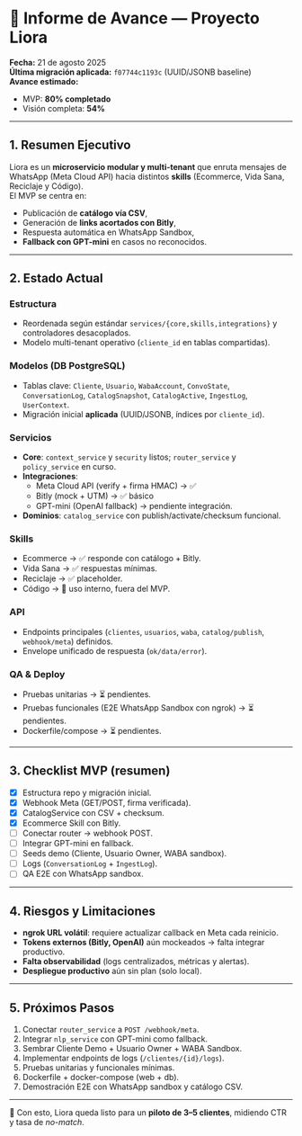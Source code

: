 # 📑 Informe de Avance — Proyecto Liora

**Fecha:** 21 de agosto 2025  
**Última migración aplicada:** `f07744c1193c` (UUID/JSONB baseline)  
**Avance estimado:**  
- MVP: **80% completado**  
- Visión completa: **54%**

---

## 1. Resumen Ejecutivo
Liora es un **microservicio modular y multi-tenant** que enruta mensajes de WhatsApp (Meta Cloud API) hacia distintos **skills** (Ecommerce, Vida Sana, Reciclaje y Código).  
El MVP se centra en:  
- Publicación de **catálogo vía CSV**,  
- Generación de **links acortados con Bitly**,  
- Respuesta automática en WhatsApp Sandbox,  
- **Fallback con GPT-mini** en casos no reconocidos.

---

## 2. Estado Actual
### Estructura
- Reordenada según estándar `services/{core,skills,integrations}` y controladores desacoplados.  
- Modelo multi-tenant operativo (`cliente_id` en tablas compartidas).  

### Modelos (DB PostgreSQL)
- Tablas clave: `Cliente`, `Usuario`, `WabaAccount`, `ConvoState`, `ConversationLog`, `CatalogSnapshot`, `CatalogActive`, `IngestLog`, `UserContext`.  
- Migración inicial **aplicada** (UUID/JSONB, índices por `cliente_id`).  

### Servicios
- **Core**: `context_service` y `security` listos; `router_service` y `policy_service` en curso.  
- **Integraciones**:  
  - Meta Cloud API (verify + firma HMAC) → ✅  
  - Bitly (mock + UTM) → ✅ básico  
  - GPT-mini (OpenAI fallback) → pendiente integración.  
- **Dominios**: `catalog_service` con publish/activate/checksum funcional.  

### Skills
- Ecommerce → ✅ responde con catálogo + Bitly.  
- Vida Sana → ✅ respuestas mínimas.  
- Reciclaje → ✅ placeholder.  
- Código → 🚫 uso interno, fuera del MVP.  

### API
- Endpoints principales (`clientes`, `usuarios`, `waba`, `catalog/publish`, `webhook/meta`) definidos.  
- Envelope unificado de respuesta (`ok/data/error`).  

### QA & Deploy
- Pruebas unitarias → ⏳ pendientes.  
- Pruebas funcionales (E2E WhatsApp Sandbox con ngrok) → ⏳ pendientes.  
- Dockerfile/compose → ⏳ pendientes.  

---

## 3. Checklist MVP (resumen)
- [x] Estructura repo y migración inicial.  
- [x] Webhook Meta (GET/POST, firma verificada).  
- [x] CatalogService con CSV + checksum.  
- [x] Ecommerce Skill con Bitly.  
- [ ] Conectar router → webhook POST.  
- [ ] Integrar GPT-mini en fallback.  
- [ ] Seeds demo (Cliente, Usuario Owner, WABA sandbox).  
- [ ] Logs (`ConversationLog` + `IngestLog`).  
- [ ] QA E2E con WhatsApp sandbox.  

---

## 4. Riesgos y Limitaciones
- **ngrok URL volátil**: requiere actualizar callback en Meta cada reinicio.  
- **Tokens externos (Bitly, OpenAI)** aún mockeados → falta integrar productivo.  
- **Falta observabilidad** (logs centralizados, métricas y alertas).  
- **Despliegue productivo** aún sin plan (solo local).  

---

## 5. Próximos Pasos
1. Conectar `router_service` a `POST /webhook/meta`.  
2. Integrar `nlp_service` con GPT-mini como fallback.  
3. Sembrar Cliente Demo + Usuario Owner + WABA Sandbox.  
4. Implementar endpoints de logs (`/clientes/{id}/logs`).  
5. Pruebas unitarias y funcionales mínimas.  
6. Dockerfile + docker-compose (web + db).  
7. Demostración E2E con WhatsApp sandbox y catálogo CSV.  

---

📌 Con esto, Liora queda listo para un **piloto de 3–5 clientes**, midiendo CTR y tasa de *no-match*.
